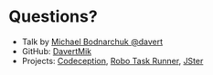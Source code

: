 <!-- .slide: data-background="#B22400" -->

# Questions?

* Talk by [Michael Bodnarchuk @davert](http://twitter.com/davert)
* GitHub: [DavertMik](http://github.com/davertmik)
* Projects: [Codeception](http://codeception.com), [Robo Task Runner](http://robo.li), [JSter](http://jster.net)